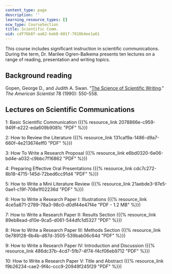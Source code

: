 ```yaml
---
content_type: page
description: ''
learning_resource_types: []
ocw_type: CourseSection
title: Scientific Comm.
uid: cdf76b8f-aa62-beb8-601f-7918b4ee1a61
---
```


This course includes significant instruction in scientific communications. During the term, Dr. Marilee Ogren-Balkema presents ten lectures on a range of reading, presentation and writing topics.

Background reading
------------------

Gopen, George D., and Judith A. Swan. "[The Science of Scientific Writing](http://www.americanscientist.org/issues/pub/the-science-of-scientific-writing/1)." _The American Scientist_ 78 (1990): 550-558.

Lectures on Scientific Communications
-------------------------------------

1: Basic Scientific Communication ({{% resource_link 2078866e-c959-949f-e222-eda609b9081c "PDF" %}})

2: How to Review the Literature ({{% resource_link 131caf9a-1486-d9a7-660f-4e213674eff0 "PDF" %}})

3: How To Write a Research Proposal ({{% resource_link e6bd0320-6e06-bd4e-a032-c9bbc7f16862 "PDF" %}})

4: Preparing Effective Oral Presentations ({{% resource_link cdc7c272-8b18-4715-145d-72bed6cc91d4 "PDF" %}})

5: How to Write a Mini Literature Review ({{% resource_link 21aebde3-97e5-0ae1-c19f-708e1f02236d "PDF" %}})

6: How to Write a Research Paper I: Illustrations ({{% resource_link 4ce5a871-2789-78a3-98c0-d0df44e47f4e "PDF - 1.2 MB" %}})

7: How to Write a Research Paper II: Results Section ({{% resource_link 89eb8ead-d10e-9ca5-d061-544dfc1d5327 "PDF" %}})

8: How to Write a Research Paper III: Methods Section ({{% resource_link 0e789128-6b4b-d87d-3505-539bab06c64d "PDF" %}})

9: How to Write a Research Paper IV: Introduction and Discussion ({{% resource_link 486dc37b-4cd7-5fb7-4f74-f4cf06eb9712 "PDF" %}})

10: How to Write a Research Paper V: Title and Abstract ({{% resource_link f9b26234-cae2-9f4c-ccc9-20949f245f29 "PDF" %}})